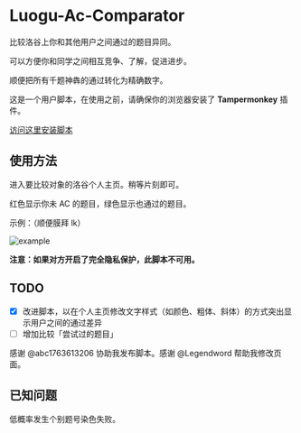 # Luogu-Ac-Comparator

比较洛谷上你和其他用户之间通过的题目异同。

可以方便你和同学之间相互竞争、了解，促进进步。

顺便把所有千题神犇的通过转化为精确数字。

这是一个用户脚本，在使用之前，请确保你的浏览器安装了 **Tampermonkey** 插件。

[访问这里安装脚本](https://greasyfork.org/zh-CN/scripts/371669-%E6%B4%9B%E8%B0%B7%E9%80%9A%E8%BF%87%E9%A2%98%E7%9B%AE%E6%AF%94%E8%BE%83%E5%99%A8-yyfcpp)

## 使用方法
进入要比较对象的洛谷个人主页。稍等片刻即可。

红色显示你未 AC 的题目，绿色显示也通过的题目。

示例：（顺便膜拜 lk）

![example](https://s1.ax1x.com/2018/08/29/POcDq1.png)

**注意：如果对方开启了完全隐私保护，此脚本不可用。**

## TODO
- [x] 改进脚本，以在个人主页修改文字样式（如颜色、粗体、斜体）的方式突出显示用户之间的通过差异
- [ ] 增加比较「尝试过的题目」

感谢 @abc1763613206 协助我发布脚本。感谢 @Legendword 帮助我修改页面。

## 已知问题
低概率发生个别题号染色失败。
